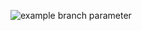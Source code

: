 ![example branch parameter](https://github.com/skripchenkovl/cpp_hello_world-skripchenko/actions/workflows/test.yml/badge.svg?branch=namber2)

